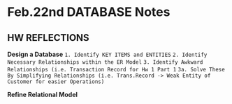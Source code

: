 # Feb.22nd DATABASE Notes #

## HW REFLECTIONS ##

**Design a Database**
    `1. Identify KEY ITEMS and ENTITIES`
    `2. Identify Necessary Relationships within the ER Model`
    `3. Identify Awkward Relationships (i.e. Transaction Record for Hw 1 Part 1`
        `3a. Solve These By Simplifying Relationships (i.e. Trans.Record -> Weak Entity of Customer for easier Operations)`

**Refine Relational Model**
    